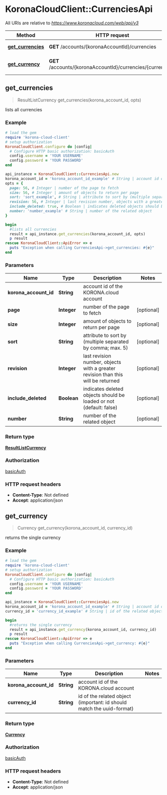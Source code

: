 # KoronaCloudClient::CurrenciesApi

All URIs are relative to *https://www.koronacloud.com/web/api/v3*

Method | HTTP request | Description
------------- | ------------- | -------------
[**get_currencies**](CurrenciesApi.md#get_currencies) | **GET** /accounts/{koronaAccountId}/currencies | lists all currencies
[**get_currency**](CurrenciesApi.md#get_currency) | **GET** /accounts/{koronaAccountId}/currencies/{currencyId} | returns the single currency



## get_currencies

> ResultListCurrency get_currencies(korona_account_id, opts)

lists all currencies

### Example

```ruby
# load the gem
require 'korona-cloud-client'
# setup authorization
KoronaCloudClient.configure do |config|
  # Configure HTTP basic authorization: basicAuth
  config.username = 'YOUR USERNAME'
  config.password = 'YOUR PASSWORD'
end

api_instance = KoronaCloudClient::CurrenciesApi.new
korona_account_id = 'korona_account_id_example' # String | account id of the KORONA.cloud account
opts = {
  page: 56, # Integer | number of the page to fetch
  size: 56, # Integer | amount of objects to return per page
  sort: 'sort_example', # String | attribute to sort by (multiple separated by comma; max. 5)
  revision: 56, # Integer | last revision number, objects with a greater revision than this will be returned
  include_deleted: true, # Boolean | indicates deleted objects should be loaded or not (default: false)
  number: 'number_example' # String | number of the related object
}

begin
  #lists all currencies
  result = api_instance.get_currencies(korona_account_id, opts)
  p result
rescue KoronaCloudClient::ApiError => e
  puts "Exception when calling CurrenciesApi->get_currencies: #{e}"
end
```

### Parameters


Name | Type | Description  | Notes
------------- | ------------- | ------------- | -------------
 **korona_account_id** | **String**| account id of the KORONA.cloud account | 
 **page** | **Integer**| number of the page to fetch | [optional] 
 **size** | **Integer**| amount of objects to return per page | [optional] 
 **sort** | **String**| attribute to sort by (multiple separated by comma; max. 5) | [optional] 
 **revision** | **Integer**| last revision number, objects with a greater revision than this will be returned | [optional] 
 **include_deleted** | **Boolean**| indicates deleted objects should be loaded or not (default: false) | [optional] 
 **number** | **String**| number of the related object | [optional] 

### Return type

[**ResultListCurrency**](ResultListCurrency.md)

### Authorization

[basicAuth](../README.md#basicAuth)

### HTTP request headers

- **Content-Type**: Not defined
- **Accept**: application/json


## get_currency

> Currency get_currency(korona_account_id, currency_id)

returns the single currency

### Example

```ruby
# load the gem
require 'korona-cloud-client'
# setup authorization
KoronaCloudClient.configure do |config|
  # Configure HTTP basic authorization: basicAuth
  config.username = 'YOUR USERNAME'
  config.password = 'YOUR PASSWORD'
end

api_instance = KoronaCloudClient::CurrenciesApi.new
korona_account_id = 'korona_account_id_example' # String | account id of the KORONA.cloud account
currency_id = 'currency_id_example' # String | id of the related object (important: id should match the uuid-format)

begin
  #returns the single currency
  result = api_instance.get_currency(korona_account_id, currency_id)
  p result
rescue KoronaCloudClient::ApiError => e
  puts "Exception when calling CurrenciesApi->get_currency: #{e}"
end
```

### Parameters


Name | Type | Description  | Notes
------------- | ------------- | ------------- | -------------
 **korona_account_id** | **String**| account id of the KORONA.cloud account | 
 **currency_id** | **String**| id of the related object (important: id should match the uuid-format) | 

### Return type

[**Currency**](Currency.md)

### Authorization

[basicAuth](../README.md#basicAuth)

### HTTP request headers

- **Content-Type**: Not defined
- **Accept**: application/json

